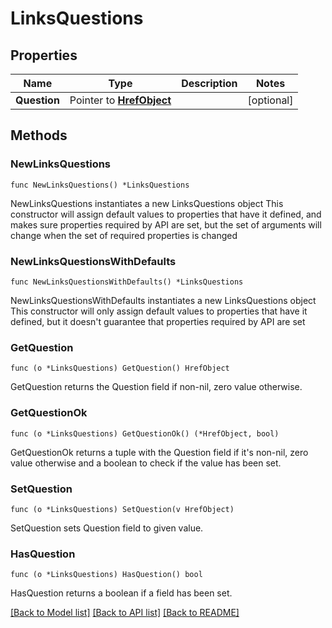 # LinksQuestions

## Properties

Name | Type | Description | Notes
------------ | ------------- | ------------- | -------------
**Question** | Pointer to [**HrefObject**](HrefObject.md) |  | [optional] 

## Methods

### NewLinksQuestions

`func NewLinksQuestions() *LinksQuestions`

NewLinksQuestions instantiates a new LinksQuestions object
This constructor will assign default values to properties that have it defined,
and makes sure properties required by API are set, but the set of arguments
will change when the set of required properties is changed

### NewLinksQuestionsWithDefaults

`func NewLinksQuestionsWithDefaults() *LinksQuestions`

NewLinksQuestionsWithDefaults instantiates a new LinksQuestions object
This constructor will only assign default values to properties that have it defined,
but it doesn't guarantee that properties required by API are set

### GetQuestion

`func (o *LinksQuestions) GetQuestion() HrefObject`

GetQuestion returns the Question field if non-nil, zero value otherwise.

### GetQuestionOk

`func (o *LinksQuestions) GetQuestionOk() (*HrefObject, bool)`

GetQuestionOk returns a tuple with the Question field if it's non-nil, zero value otherwise
and a boolean to check if the value has been set.

### SetQuestion

`func (o *LinksQuestions) SetQuestion(v HrefObject)`

SetQuestion sets Question field to given value.

### HasQuestion

`func (o *LinksQuestions) HasQuestion() bool`

HasQuestion returns a boolean if a field has been set.


[[Back to Model list]](../README.md#documentation-for-models) [[Back to API list]](../README.md#documentation-for-api-endpoints) [[Back to README]](../README.md)


